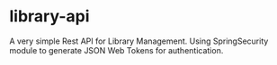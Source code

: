 # library-api
A very simple Rest API for Library Management. Using SpringSecurity module to generate JSON Web Tokens for authentication.
